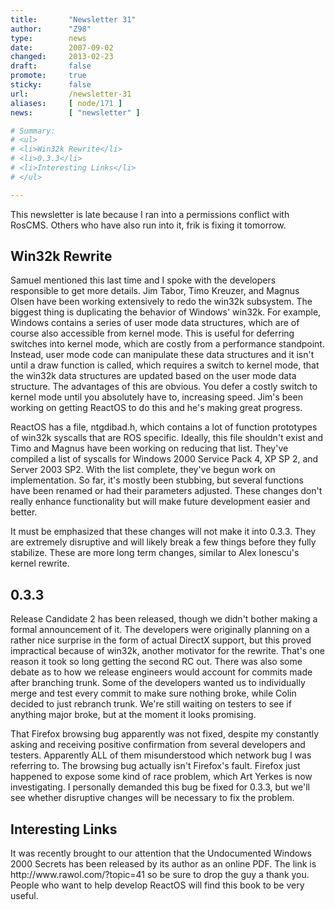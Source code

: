 ```yaml
---
title:       "Newsletter 31"
author:      "Z98"
type:        news
date:        2007-09-02
changed:     2013-02-23
draft:       false
promote:     true
sticky:      false
url:         /newsletter-31
aliases:     [ node/171 ]
news:        [ "newsletter" ]

# Summary:
# <ul>
# <li>Win32k Rewrite</li>
# <li>0.3.3</li>
# <li>Interesting Links</li>
# </ul>

---
```

<p>
This newsletter is late because I ran into a permissions conflict with RosCMS. Others who have also run into it, frik is fixing it tomorrow.
</p>
<h2>
Win32k Rewrite
</h2>
<p>
Samuel mentioned this last time and I spoke with the developers responsible to get more details. Jim Tabor, Timo Kreuzer, and Magnus Olsen have been working extensively to redo the win32k subsystem. The biggest thing is duplicating the behavior of Windows&#39; win32k. For example, Windows contains a series of user mode data structures, which are of course also accessible from kernel mode. This is useful for deferring switches into kernel mode, which are costly from a performance standpoint. Instead, user mode code can manipulate these data structures and it isn&#39;t until a draw function is called, which requires a switch to kernel mode, that the win32k data structures are updated based on the user mode data structure. The advantages of this are obvious. You defer a costly switch to kernel mode until you absolutely have to, increasing speed. Jim&#39;s been working on getting ReactOS to do this and he&#39;s making great progress.
</p>
<p>
ReactOS has a file, ntgdibad.h, which contains a lot of function prototypes of win32k syscalls that are ROS specific. Ideally, this file shouldn&#39;t exist and Timo and Magnus have been working on reducing that list. They&#39;ve compiled a list of syscalls for Windows 2000 Service Pack 4, XP SP 2, and Server 2003 SP2. With the list complete, they&#39;ve begun work on implementation. So far, it&#39;s mostly been stubbing, but several functions have been renamed or had their parameters adjusted. These changes don&#39;t really enhance functionality but will make future development easier and better.
</p>
<p>
It must be emphasized that these changes will not make it into 0.3.3. They are extremely disruptive and will likely break a few things before they fully stabilize. These are more long term changes, similar to Alex Ionescu&#39;s kernel rewrite.
</p>
<h2>
0.3.3
</h2>
<p>
Release Candidate 2 has been released, though we didn&#39;t bother making a formal announcement of it. The developers were originally planning on a rather nice surprise in the form of actual DirectX support, but this proved impractical because of win32k, another motivator for the rewrite. That&#39;s one reason it took so long getting the second RC out. There was also some debate as to how we release engineers would account for commits made after branching trunk. Some of the developers wanted us to individually merge and test every commit to make sure nothing broke, while Colin decided to just rebranch trunk. We&#39;re still waiting on testers to see if anything major broke, but at the moment it looks promising.
</p>
<p>
That Firefox browsing bug apparently was not fixed, despite my constantly asking and receiving positive confirmation from several developers and testers. Apparently ALL of them misunderstood which network bug I was referring to. The browsing bug actually isn&#39;t Firefox&#39;s fault. Firefox just happened to expose some kind of race problem, which Art Yerkes is now investigating. I personally demanded this bug be fixed for 0.3.3, but we&#39;ll see whether disruptive changes will be necessary to fix the problem.
</p>
<h2>
Interesting Links
</h2>
<p>
It was recently brought to our attention that the Undocumented Windows 2000 Secrets has been released by its author as an online PDF. The link is http://www.rawol.com/?topic=41 so be sure to drop the guy a thank you. People who want to help develop ReactOS will find this book to be very useful. 
</p>


